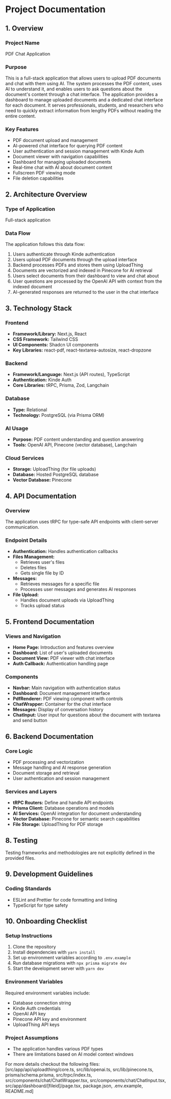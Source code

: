 # Project Documentation

## 1. Overview
### Project Name
PDF Chat Application

### Purpose
This is a full-stack application that allows users to upload PDF documents and chat with them using AI. The system processes the PDF content, uses AI to understand it, and enables users to ask questions about the document's content through a chat interface. The application provides a dashboard to manage uploaded documents and a dedicated chat interface for each document. It serves professionals, students, and researchers who need to quickly extract information from lengthy PDFs without reading the entire content.

### Key Features
- PDF document upload and management
- AI-powered chat interface for querying PDF content
- User authentication and session management with Kinde Auth
- Document viewer with navigation capabilities
- Dashboard for managing uploaded documents
- Real-time chat with AI about document content
- Fullscreen PDF viewing mode
- File deletion capabilities

## 2. Architecture Overview
### Type of Application
Full-stack application

### Data Flow
The application follows this data flow:
1. Users authenticate through Kinde authentication
2. Users upload PDF documents through the upload interface
3. Backend processes PDFs and stores them using UploadThing
4. Documents are vectorized and indexed in Pinecone for AI retrieval
5. Users select documents from their dashboard to view and chat about
6. User questions are processed by the OpenAI API with context from the indexed document
7. AI-generated responses are returned to the user in the chat interface

## 3. Technology Stack
### Frontend
- **Framework/Library:** Next.js, React
- **CSS Framework:** Tailwind CSS
- **UI Components:** Shadcn UI components
- **Key Libraries:** react-pdf, react-textarea-autosize, react-dropzone

### Backend
- **Framework/Language:** Next.js (API routes), TypeScript
- **Authentication:** Kinde Auth
- **Core Libraries:** tRPC, Prisma, Zod, Langchain

### Database
- **Type:** Relational
- **Technology:** PostgreSQL (via Prisma ORM)

### AI Usage
- **Purpose:** PDF content understanding and question answering
- **Tools:** OpenAI API, Pinecone (vector database), Langchain

### Cloud Services
- **Storage:** UploadThing (for file uploads)
- **Database:** Hosted PostgreSQL database
- **Vector Database:** Pinecone

## 4. API Documentation
### Overview
The application uses tRPC for type-safe API endpoints with client-server communication.

### Endpoint Details
- **Authentication:** Handles authentication callbacks
- **Files Management:** 
  - Retrieves user's files
  - Deletes files
  - Gets single file by ID
- **Messages:** 
  - Retrieves messages for a specific file
  - Processes user messages and generates AI responses
- **File Upload:** 
  - Handles document uploads via UploadThing
  - Tracks upload status

## 5. Frontend Documentation
### Views and Navigation
- **Home Page:** Introduction and features overview
- **Dashboard:** List of user's uploaded documents
- **Document View:** PDF viewer with chat interface
- **Auth Callback:** Authentication handling page

### Components
- **Navbar:** Main navigation with authentication status
- **Dashboard:** Document management interface
- **PdfRenderer:** PDF viewing component with controls
- **ChatWrapper:** Container for the chat interface
- **Messages:** Display of conversation history
- **ChatInput:** User input for questions about the document with textarea and send button

## 6. Backend Documentation
### Core Logic
- PDF processing and vectorization
- Message handling and AI response generation
- Document storage and retrieval
- User authentication and session management

### Services and Layers
- **tRPC Routers:** Define and handle API endpoints
- **Prisma Client:** Database operations and models
- **AI Services:** OpenAI integration for document understanding
- **Vector Database:** Pinecone for semantic search capabilities
- **File Storage:** UploadThing for PDF storage

## 8. Testing
Testing frameworks and methodologies are not explicitly defined in the provided files.

## 9. Development Guidelines
### Coding Standards
- ESLint and Prettier for code formatting and linting
- TypeScript for type safety

## 10. Onboarding Checklist
### Setup Instructions
1. Clone the repository
2. Install dependencies with `yarn install`
3. Set up environment variables according to `.env.example`
4. Run database migrations with `npx prisma migrate dev`
5. Start the development server with `yarn dev`

### Environment Variables
Required environment variables include:
- Database connection string
- Kinde Auth credentials
- OpenAI API key
- Pinecone API key and environment
- UploadThing API keys

### Project Assumptions
- The application handles various PDF types
- There are limitations based on AI model context windows

For more details checkout the following files: [src/app/api/uploadthing/core.ts, src/lib/openai.ts, src/lib/pinecone.ts, prisma/schema.prisma, src/trpc/index.ts, src/components/chat/ChatWrapper.tsx, src/components/chat/ChatInput.tsx, src/app/dashboard/[fileid]/page.tsx, package.json, .env.example, README.md]